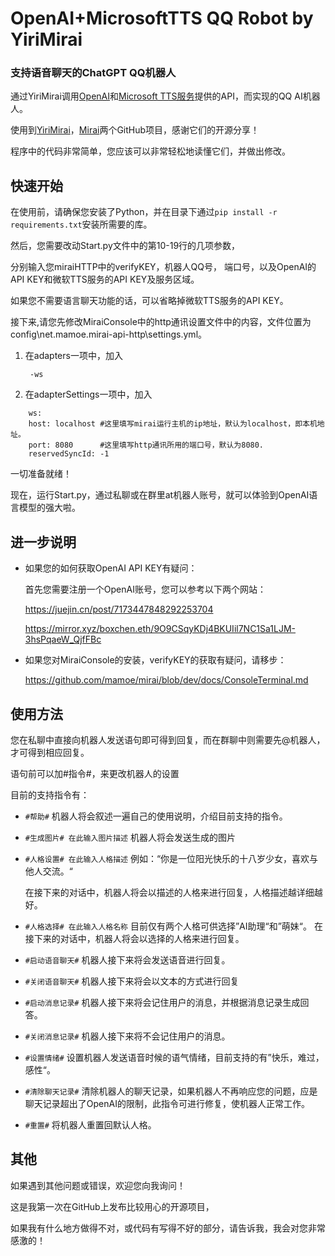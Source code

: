 # OpenAI+MicrosoftTTS QQ Robot by YiriMirai

### 支持语音聊天的ChatGPT QQ机器人

通过YiriMirai调用[OpenAI](https://openai.com/)和[Microsoft TTS服务](https://azure.microsoft.com/products/cognitive-services/text-to-speech/#overview)提供的API，而实现的QQ AI机器人。

使用到[YiriMirai](https://github.com/YiriMiraiProject/YiriMirai)，[Mirai](https://github.com/mamoe/mirai)两个GitHub项目，感谢它们的开源分享！

程序中的代码非常简单，您应该可以非常轻松地读懂它们，并做出修改。

## 快速开始

在使用前，请确保您安装了Python，并在目录下通过`pip install -r requirements.txt`安装所需要的库。

然后，您需要改动Start.py文件中的第10-19行的几项参数，

分别输入您miraiHTTP中的verifyKEY，机器人QQ号， 端口号，以及OpenAI的API KEY和微软TTS服务的API KEY及服务区域。

如果您不需要语言聊天功能的话，可以省略掉微软TTS服务的API KEY。


接下来,请您先修改MiraiConsole中的http通讯设置文件中的内容，文件位置为config\net.mamoe.mirai-api-http\settings.yml。

1. 在adapters一项中，加入

   ` -ws`

2. 在adapterSettings一项中，加入
```
    ws:
    host: localhost #这里填写mirai运行主机的ip地址，默认为localhost，即本机地址。
    port: 8080      #这里填写http通讯所用的端口号，默认为8080.
    reservedSyncId: -1
```

一切准备就绪！

现在，运行Start.py，通过私聊或在群里at机器人账号，就可以体验到OpenAI语言模型的强大啦。


## 进一步说明

- 如果您的如何获取OpenAI API KEY有疑问：

  首先您需要注册一个OpenAI账号，您可以参考以下两个网站：

  https://juejin.cn/post/7173447848292253704

  https://mirror.xyz/boxchen.eth/9O9CSqyKDj4BKUIil7NC1Sa1LJM-3hsPqaeW_QjfFBc
  

- 如果您对MiraiConsole的安装，verifyKEY的获取有疑问，请移步：

  https://github.com/mamoe/mirai/blob/dev/docs/ConsoleTerminal.md
 

## 使用方法

您在私聊中直接向机器人发送语句即可得到回复，而在群聊中则需要先@机器人，才可得到相应回复。

语句前可以加#指令#，来更改机器人的设置

目前的支持指令有：


  - `#帮助#`
     机器人将会叙述一遍自己的使用说明，介绍目前支持的指令。


  - `#生成图片# 在此输入图片描述`
      机器人将会发送生成的图片
      
   
  - `#人格设置# 在此输入人格描述` 例如：“你是一位阳光快乐的十八岁少女，喜欢与他人交流。“

      在接下来的对话中，机器人将会以描述的人格来进行回复，人格描述越详细越好。

    
  - `#人格选择# 在此输入人格名称` 目前仅有两个人格可供选择”AI助理“和”萌妹“。
      在接下来的对话中，机器人将会以选择的人格来进行回复。
      

  - `#启动语音聊天#`
      机器人接下来将会发送语音进行回复。


  - `#关闭语音聊天#`
      机器人接下来将会以文本的方式进行回复


  - `#启动消息记录#`
      机器人接下来将会记住用户的消息，并根据消息记录生成回答。


  - `#关闭消息记录#`
      机器人接下来将不会记住用户的消息。


  - `#设置情绪#`
      设置机器人发送语音时候的语气情绪，目前支持的有”快乐，难过，感性“。


  - `#清除聊天记录#`
      清除机器人的聊天记录，如果机器人不再响应您的问题，应是聊天记录超出了OpenAI的限制，此指令可进行修复，使机器人正常工作。

      
  - `#重置#`
      将机器人重置回默认人格。
      

## 其他

如果遇到其他问题或错误，欢迎您向我询问！

这是我第一次在GitHub上发布比较用心的开源项目，

如果我有什么地方做得不对，或代码有写得不好的部分，请告诉我，我会对您非常感激的！

